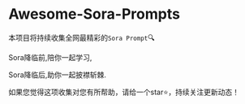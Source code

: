 # Awesome-Sora-Prompts

本项目将持续收集全网最精彩的`Sora Prompt`🔍

Sora降临前,陪你一起学习,

Sora降临后,助你一起披襟斩棘.

如果您觉得这项收集对您有所帮助，请给一个star⭐️，持续关注更新动态！


